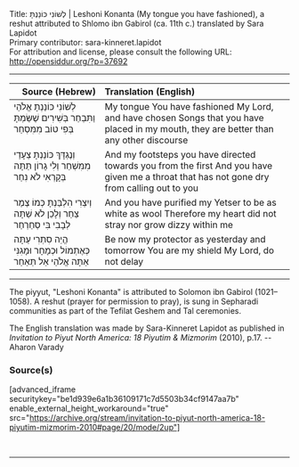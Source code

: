 <html>
<head></head>
<body>
Title: לְשׁוֹנִי כּוֹנַנְתָּ | Leshoni Konanta (My tongue you have fashioned), a reshut attributed to Shlomo ibn Gabirol (ca. 11th c.) translated by Sara Lapidot<br />
Primary contributor: sara-kinneret.lapidot<br />
For attribution and license, please consult the following URL: <a href="http://opensiddur.org/?p=37692">http://opensiddur.org/?p=37692</a>
<p />
<hr />

<table style="margin-left: auto;margin-right: auto;" class="draggable">
<thead><tr><th id="x" style="text-align: right;">Source (Hebrew)</th><th style="text-align: left;">Translation (English)</th></tr></thead>
<tbody>
<tr><td style="vertical-align:top;">
<div class="liturgy"><span lang="he">
לְשׁוֹנִי כּוֹנַנְתָּ 
אֱלֹהַי וַתִּבְחַר
בְּשִׁירִים שֶׁשַּׂמְתָּ 
בְּפִי טוֹב מִמִּסְחַר
</span></div></td>

<td style="vertical-align:top;">
<div class="english">
My tongue You have fashioned 
My Lord, and have chosen
Songs that you have placed 
in my mouth, they are better than any other discourse
</div></td></tr>


<tr><td style="vertical-align:top;">
<div class="liturgy"><span lang="he">
וְנֶגְדָּךְ כּוֹנַנְתָּ 
צְעָדַי מִמִּשְׁחַר
וְלִי גָרוֹן תַּתָּה 
בְּקָרְאִי לֹא נִחַר
</span></div></td>

<td style="vertical-align:top;">
<div class="english">
And my footsteps you have directed 
towards you from the first
And you have given me a throat 
that has not gone dry from calling out to you
</div></td></tr>


<tr><td style="vertical-align:top;">
<div class="liturgy"><span lang="he">
וְיִצְרִי הִלְבַּנְתָּ 
כְּמוֹ צֶמֶר צַחַר
וְלָכֵן לֹא שַׁתָּה 
לְבָבִי בִּי סְחַרְחַר
</span></div></td>

<td style="vertical-align:top;">
<div class="english">
And you have purified my Yetser 
to be as white as wool
Therefore my heart did not stray 
nor grow dizzy within me
</div></td></tr>


<tr><td style="vertical-align:top;">
<div class="liturgy"><span lang="he">
הֱיֵה סִתְרִי עַתָּה 
כְּאֶתְמוֹל וּכְמָחָר
וּמָגִנִּי אַתָּה 
אֱלֹהַי אַל תְּאַחַר
</span></div></td>

<td style="vertical-align:top;">
<div class="english">
Be now my protector 
as yesterday and tomorrow
You are my shield 
My Lord, do not delay
</div></td></tr>
</tbody></table>

<hr />

The piyyut, "Leshoni Konanta" is attributed to Solomon ibn Gabirol (1021–1058). A reshut (prayer for permission to pray), is sung in Sepharadi communities as part of the Tefilat Geshem and Tal ceremonies.

The English translation was made by Sara-Kinneret Lapidot as published in <em>Invitation to Piyut North America: 18 Piyutim & Mizmorim</em> (2010), p.17. --Aharon Varady


<h3>Source(s)</h3>

[advanced_iframe securitykey="be1d939e6a1b36109171c7d5503b34cf9147aa7b" enable_external_height_workaround="true" src="https://archive.org/stream/invitation-to-piyut-north-america-18-piyutim-mizmorim-2010#page/20/mode/2up"]

&nbsp;

<hr />

&nbsp;
</body>
</html>